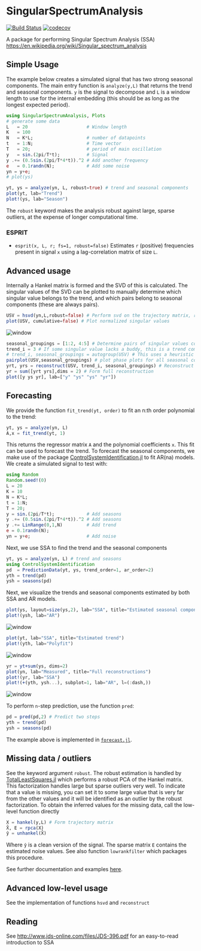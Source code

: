 # SingularSpectrumAnalysis
[![Build Status](https://travis-ci.org/baggepinnen/SingularSpectrumAnalysis.jl.svg?branch=master)](https://travis-ci.org/baggepinnen/SingularSpectrumAnalysis.jl)
[![codecov](https://codecov.io/gh/baggepinnen/SingularSpectrumAnalysis.jl/branch/master/graph/badge.svg)](https://codecov.io/gh/baggepinnen/SingularSpectrumAnalysis.jl)

A package for performing Singular Spectrum Analysis (SSA) https://en.wikipedia.org/wiki/Singular_spectrum_analysis

## Simple Usage
The example below creates a simulated signal that has two strong seasonal components. The main entry function is `analyze(y,L)` that returns the trend and seasonal components. `y` is the signal to decompose and `L` is a window length to use for the internal embedding (this should be as long as the longest expected period).
```julia
using SingularSpectrumAnalysis, Plots
# generate some data
L   = 20                      # Window length
K   = 100
N   = K*L;                    # number of datapoints
t   = 1:N;                    # Time vector
T   = 20;                     # period of main oscillation
y   = sin.(2pi/T*t);          # Signal
y .+= (0.5sin.(2pi/T*4*t)).^2 # Add another frequency
e   = 0.1randn(N);            # Add some noise
yn = y+e;
# plot(ys)

yt, ys = analyze(yn, L, robust=true) # trend and seasonal components
plot(yt, lab="Trend")
plot!(ys, lab="Season")
```
The `robust` keyword makes the analysis robust against large, sparse outliers, at the expense of longer computational time.

### ESPRIT
- `esprit(x, L, r; fs=1, robust=false)` Estimates `r` (positive) frequencies present in signal `x` using a lag-correlation matrix of size `L`.

## Advanced usage
Internally a Hankel matrix is formed and the SVD of this is calculated. The singular values of the SVD can be plotted to manually determine which singular value belongs to the trend, and which pairs belong to seasonal components (these are always pairs).
```julia
USV = hsvd(yn,L,robust=false) # Perform svd on the trajectory matrix, robust uses a robust version of svd, resistant to outliers
plot(USV, cumulative=false) # Plot normalized singular values
```
![window](figs/sigmaplot.svg)

```julia
seasonal_groupings = [1:2, 4:5] # Determine pairs of singular values corresponding to seasonal components
trend_i = 3 # If some singular value lacks a buddy, this is a trend component
# trend_i, seasonal_groupings = autogroup(USV) # This uses a heuristic
pairplot(USV,seasonal_groupings) # plot phase plots for all seasonal components
yrt, yrs = reconstruct(USV, trend_i, seasonal_groupings) # Reconstruct the underlying signal without noise, based on all identified components with significant singular values
yr = sum([yrt yrs],dims = 2) # Form full reconstruction
plot([y ys yr], lab=["y" "ys" "ys" "yr"])
```

## Forecasting
We provide the function `fit_trend(yt, order)` to fit an n:th order polynomial to the trend:
```julia
yt, ys = analyze(yn, L)
A,x = fit_trend(yt, 1)
```
This returns the regressor matrix `A` and the polynomial coefficients `x`. This fit can be used to forecast the trend. To forecast the seasonal components, we make use of the package [ControlSystemIdentification.jl](https://github.com/baggepinnen/ControlSystemIdentification.jl) to fit AR(na) models. We create a simulated signal to test with:
```julia
using Random
Random.seed!(0)
L = 20
K = 10
N = K*L;
t = 1:N;
T = 20;
y = sin.(2pi/T*t);            # Add seasons
y .+= (0.5sin.(2pi/T*4*t)).^2 # Add seasons
y .+= LinRange(0,1,N)         # Add trend
e = 0.1randn(N);
yn = y+e;                     # Add noise
```
Next, we use SSA to find the trend and the seasonal components
```julia
yt, ys = analyze(yn, L) # trend and seasons
using ControlSystemIdentification
pd  = PredictionData(yt, ys, trend_order=1, ar_order=2)
yth = trend(pd)
ysh = seasons(pd)
```
Next, we visualize the trends and seasonal components estimated by both SSA and AR models.
```julia
plot(ys, layout=size(ys,2), lab="SSA", title="Estimated seasonal components")
plot!(ysh, lab="AR")
```
![window](figs/season.svg)

```julia
plot(yt, lab="SSA", title="Estimated trend")
plot!(yth, lab="Polyfit")
```
![window](figs/trend.svg)

```julia
yr = yt+sum(ys, dims=2)
plot(yn, lab="Measured", title="Full reconstructions")
plot!(yr, lab="SSA")
plot!(+(yth, ysh...), subplot=1, lab="AR", l=(:dash,))
```
![window](figs/reconstruction.svg)

To perform `n`-step prediction, use the function `pred`:
```julia
pd = pred(pd,2) # Predict two steps
yth = trend(pd)
ysh = seasons(pd)
```
The example above is implemented in [`forecast.jl`](https://github.com/baggepinnen/SingularSpectrumAnalysis.jl/blob/master/test/forecast.jl).

## Missing data / outliers
See the keyword argument `robust`. The robust estimation is handled by [TotalLeastSquares.jl](https://github.com/baggepinnen/TotalLeastSquares.jl) which performs a robust PCA of the Hankel matrix. This factorization handles large but sparse outliers very well. To indicate that a value is missing, you can set it to some large value that is very far from the other values and it will be identified as an outlier by the robust factorization. To obtain the inferred values for the missing data, call the low-level function directly
```julia
X = hankel(y,L) # Form trajectory matrix
X̂, E = rpca(X)
ŷ = unhankel(X̂)
```
Where `ŷ` is a clean version of the signal. The sparse matrix `E` contains the estimated noise values. See also function `lowrankfilter` which packages this procedure.

See further documentation and examples [here](https://github.com/baggepinnen/TotalLeastSquares.jl#missing-data-imputation).

## Advanced low-level usage
See the implementation of functions `hsvd` and `reconstruct`

## Reading
See http://www.jds-online.com/files/JDS-396.pdf for an easy-to-read introduction to SSA

